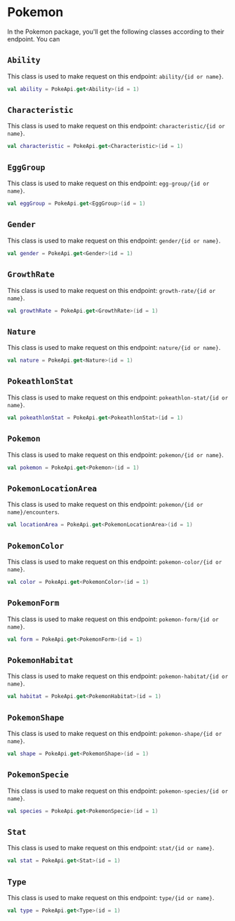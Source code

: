 # Pokemon

In the Pokemon package, you'll get the following classes according to their endpoint. You can

## `Ability`

This class is used to make request on this endpoint: `ability/{id or name}`.

```kotlin
val ability = PokeApi.get<Ability>(id = 1)
```

## `Characteristic`

This class is used to make request on this endpoint: `characteristic/{id or name}`.

```kotlin
val characteristic = PokeApi.get<Characteristic>(id = 1)
```

## `EggGroup`

This class is used to make request on this endpoint: `egg-group/{id or name}`.

```kotlin
val eggGroup = PokeApi.get<EggGroup>(id = 1)
```

## `Gender`

This class is used to make request on this endpoint: `gender/{id or name}`.

```kotlin
val gender = PokeApi.get<Gender>(id = 1)
```

## `GrowthRate`

This class is used to make request on this endpoint: `growth-rate/{id or name}`.

```kotlin
val growthRate = PokeApi.get<GrowthRate>(id = 1)
```

## `Nature`

This class is used to make request on this endpoint: `nature/{id or name}`.

```kotlin
val nature = PokeApi.get<Nature>(id = 1)
```

## `PokeathlonStat`

This class is used to make request on this endpoint: `pokeathlon-stat/{id or name}`.

```kotlin
val pokeathlonStat = PokeApi.get<PokeathlonStat>(id = 1)
```

## `Pokemon`

This class is used to make request on this endpoint: `pokemon/{id or name}`.

```kotlin
val pokemon = PokeApi.get<Pokemon>(id = 1)
```

## `PokemonLocationArea`

This class is used to make request on this endpoint: `pokemon/{id or name}/encounters`.

```kotlin
val locationArea = PokeApi.get<PokemonLocationArea>(id = 1)
```

## `PokemonColor`

This class is used to make request on this endpoint: `pokemon-color/{id or name}`.

```kotlin
val color = PokeApi.get<PokemonColor>(id = 1)
```

## `PokemonForm`

This class is used to make request on this endpoint: `pokemon-form/{id or name}`.

```kotlin
val form = PokeApi.get<PokemonForm>(id = 1)
```

## `PokemonHabitat`

This class is used to make request on this endpoint: `pokemon-habitat/{id or name}`.

```kotlin
val habitat = PokeApi.get<PokemonHabitat>(id = 1)
```

## `PokemonShape`

This class is used to make request on this endpoint: `pokemon-shape/{id or name}`.

```kotlin
val shape = PokeApi.get<PokemonShape>(id = 1)
```

## `PokemonSpecie`

This class is used to make request on this endpoint: `pokemon-species/{id or name}`.

```kotlin
val species = PokeApi.get<PokemonSpecie>(id = 1)
```

## `Stat`

This class is used to make request on this endpoint: `stat/{id or name}`.

```kotlin
val stat = PokeApi.get<Stat>(id = 1)
```

## `Type`

This class is used to make request on this endpoint: `type/{id or name}`.

```kotlin
val type = PokeApi.get<Type>(id = 1)
```
